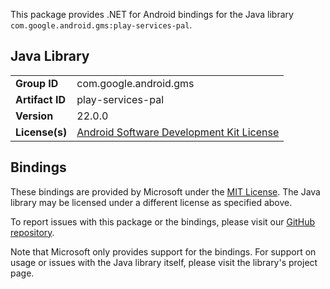 This package provides .NET for Android bindings for the Java library `com.google.android.gms:play-services-pal`.

## Java Library

| | |
|-|-|
| **Group ID** | com.google.android.gms |
| **Artifact ID** | play-services-pal |
| **Version** | 22.0.0 |
| **License(s)** | [Android Software Development Kit License](https://developer.android.com/studio/terms.html) |

## Bindings

These bindings are provided by Microsoft under the [MIT License](https://opensource.org/licenses/MIT). The Java
library may be licensed under a different license as specified above.

To report issues with this package or the bindings, please visit our [GitHub repository](https://aka.ms/android-libraries).

Note that Microsoft only provides support for the bindings. For support on
usage or issues with the Java library itself, please visit the library's project page.
